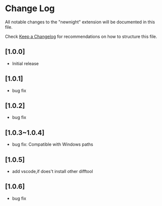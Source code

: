 # Change Log

All notable changes to the "newnight" extension will be documented in this file.

Check [Keep a Changelog](http://keepachangelog.com/) for recommendations on how to structure this file.

## [1.0.0]

- Initial release

## [1.0.1]
- bug fix

## [1.0.2]
- bug fix
## [1.0.3~1.0.4]
- bug fix: Compatible with Windows paths
## [1.0.5]
- add vscode,if does't install other difftool
## [1.0.6]
- bug fix